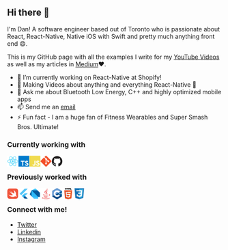 ## Hi there 👋 

I'm Dan! A software engineer based out of Toronto who is passionate about React, React-Native, Native iOS with Swift and pretty much anything front end 😄. 

This is my GitHub page with all the examples I write for my <a href="https://www.youtube.com/channel/UC4Lepw3SuzwYWcHQ6SDPlEQ">YouTube Videos</a> as well as my articles in <a href="https://medium.com/@dfriyia">Medium</a>❤️.

- 🔭 I’m currently working on React-Native at Shopify!
- 🎥 Making Videos about anything and everything React-Native 🙂
- 💬 Ask me about Bluetooth Low Energy, C++ and highly optimized mobile apps
- 📫 Send me an [email](dfriyia@gmail.com)
- ⚡ Fun fact - I am a huge fan of Fitness Wearables and Super Smash Bros. Ultimate!

### Currently working with

<p><a target="_blank" rel="noopener noreferrer" href="https://github.com/devicons/devicon/blob/master/icons/react/react-original.svg"><img align="left" alt="React" width="26px" src="https://github.com/devicons/devicon/blob/master/icons/react/react-original.svg" style="max-width:100%;"></a></p>

<p><a target="_blank" rel="noopener noreferrer" href="https://github.com/devicons/devicon/blob/master/icons/typescript/typescript-plain.svg"><img align="left" alt="TypeScript" width="26px" src="https://github.com/devicons/devicon/blob/master/icons/typescript/typescript-plain.svg" style="max-width:100%;"></a></p>

<p><a target="_blank" rel="noopener noreferrer" href="https://github.com/devicons/devicon/blob/master/icons/javascript/javascript-plain.svg"><img align="left" alt="TypeScript" width="26px" src="https://github.com/devicons/devicon/blob/master/icons/javascript/javascript-plain.svg" style="max-width:100%;"></a></p>

<p><a target="_blank" rel="noopener noreferrer" href="https://github.com/devicons/devicon/blob/master/icons/git/git-original.svg"><img align="left" alt="TypeScript" width="26px" src="https://github.com/devicons/devicon/blob/master/icons/git/git-original.svg" style="max-width:100%;"></a></p>

<p><a target="_blank" rel="noopener noreferrer" href="https://github.com/devicons/devicon/blob/master/icons/github/github-original.svg"><img align="left" alt="TypeScript" width="26px" src="https://github.com/devicons/devicon/blob/master/icons/github/github-original.svg" style="max-width:100%;"></a></p>

<br />

### Previously worked with

<p><a target="_blank" rel="noopener noreferrer" href="https://github.com/devicons/devicon/blob/master/icons/swift/swift-original.svg"><img align="left" alt="Swift" width="26px" src="https://github.com/devicons/devicon/blob/master/icons/swift/swift-original.svg" style="max-width:100%;"></a></p>

<p><a target="_blank" rel="noopener noreferrer" href="https://raw.githubusercontent.com/github/explore/80688e429a7d4ef2fca1e82350fe8e3517d3494d/topics/flutter/flutter.png"><img align="left" alt="Flutter" width="26px" src="https://raw.githubusercontent.com/github/explore/80688e429a7d4ef2fca1e82350fe8e3517d3494d/topics/flutter/flutter.png" style="max-width:100%;"></a></p>

<p><a target="_blank" rel="noopener noreferrer" href="https://raw.githubusercontent.com/github/explore/80688e429a7d4ef2fca1e82350fe8e3517d3494d/topics/dart/dart.png"><img align="left" alt="Dart" width="26px" src="https://raw.githubusercontent.com/github/explore/80688e429a7d4ef2fca1e82350fe8e3517d3494d/topics/dart/dart.png" style="max-width:100%;"></a></p>

<p><a target="_blank" rel="noopener noreferrer" href="https://github.com/devicons/devicon/blob/master/icons/java/java-plain.svg"><img align="left" alt="Java" width="26px" src="https://github.com/devicons/devicon/blob/master/icons/java/java-plain.svg" style="max-width:100%;"></a></p>

<p><a target="_blank" rel="noopener noreferrer" href="https://github.com/devicons/devicon/blob/master/icons/cplusplus/cplusplus-original.svg"><img align="left" alt="cplusplus" width="26px" src="https://github.com/devicons/devicon/blob/master/icons/cplusplus/cplusplus-original.svg" style="max-width:100%;"></a></p>

<p><a target="_blank" rel="noopener noreferrer" href="https://raw.githubusercontent.com/github/explore/80688e429a7d4ef2fca1e82350fe8e3517d3494d/topics/html/html.png"><img align="left" alt="HTML5" width="26px" src="https://raw.githubusercontent.com/github/explore/80688e429a7d4ef2fca1e82350fe8e3517d3494d/topics/html/html.png" style="max-width:100%;"></a></p>

<p><a target="_blank" rel="noopener noreferrer" href="https://github.com/devicons/devicon/blob/master/icons/css3/css3-original.svg"><img align="left" alt="CSS3" width="26px" src="https://github.com/devicons/devicon/blob/master/icons/css3/css3-original.svg" style="max-width:100%;"></a></p>

<br />

### Connect with me!

* [Twitter](https://twitter.com/wa2goose)
* [Linkedin](https://www.linkedin.com/in/thefriyia/)
* [Instagram](https://www.instagram.com/friyia.io/)

